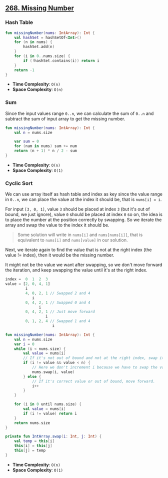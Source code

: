 ## [268. Missing Number](https://leetcode.com/problems/missing-number)

### Hash Table
```kotlin
fun missingNumber(nums: IntArray): Int {
    val hashSet = hashSetOf<Int>()
    for (n in nums) {
        hashSet.add(n)
    }
    for (i in 0..nums.size) {
        if (!hashSet.contains(i)) return i
    }
    return -1
}
```
* **Time Complexity**: `O(n)`
* **Space Complexity**: `O(n)`

### Sum
Since the input values range `0..n`, we can calculate the sum of `0..n` and subtract the sum of input array to get the missing number.

```kotlin
fun missingNumber(nums: IntArray): Int {
    val n = nums.size

    var sum = 0
    for (num in nums) sum += num
    return (n + 1) * n / 2 - sum
}
```
* **Time Complexity**: `O(n)`
* **Space Complexity**: `O(1)`

### Cyclic Sort
We can use array itself as hash table and index as key since the value range in `0..n`, we can place the value at the index it should be, that is `nums[i] = i`.

For input `[3, 0, 1]`, value `3` should be placed at index `3` (but it's out of bound, we just ignore), value `0` should be placed at index `0` so on, the idea is to place the number at the position correctly by swapping. So we iterate the array and swap the value to the index it should be.

> Some solution will write in `nums[i]` and `nums[nums[i]]`, that is equivalent to `nums[i]` and `nums[value]` in our solution.

Next, we iterate again to find the value that is not at the right index (the value != index), then it would be the missing number.

It might not be the value we want after swapping, so we don't move forward the iteration, and keep swapping the value until it's at the right index.

```js
index =  0  1  2  3
value = [2, 0, 4, 1]
         i
         4, 0, 2, 1 // Swapped 2 and 4
            i
         0, 4, 2, 1 // Swapped 0 and 4
               i  
         0, 4, 2, 1 // Just move forward
                  i
         0, 1, 2, 4 // Swapped 1 and 4
                     i
```

```kotlin
fun missingNumber(nums: IntArray): Int {
    val n = nums.size
    var i = 0
    while (i < nums.size) {
        val value = nums[i]
        // If it's not out of bound and not at the right index, swap it.
        if (i != value && value < n) {
            // Here we don't increment i because we have to swap the value again.
            nums.swap(i, value)
        } else {
            // If it's correct value or out of bound, move forward.
            i++
        }
    }

    for (i in 0 until nums.size) {
        val value = nums[i]
        if (i != value) return i
    }
    return nums.size
}

private fun IntArray.swap(i: Int, j: Int) {
    val temp = this[i]
    this[i] = this[j]
    this[j] = temp
}
```
* **Time Complexity**: `O(n)`
* **Space Complexity**: `O(1)`